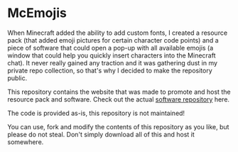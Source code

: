 # McEmojis

When Minecraft added the ability to add custom fonts, I created a resource pack (that added emoji pictures for certain character code points) and a piece of software that could open a pop-up with all available emojis (a window that could help you quickly insert characters into the Minecraft chat). It never really gained any traction and it was gathering dust in my private repo collection, so that's why I decided to make the repository public.

This repository contains the website that was made to promote and host the resource pack and software. Check out the actual [software repository](https://github.com/Bertie2011/McEmojis-Drawer) here.

The code is provided as-is, this repository is not maintained!

You can use, fork and modify the contents of this repository as you like, but please do not steal. Don't simply download all of this and host it somewhere.
